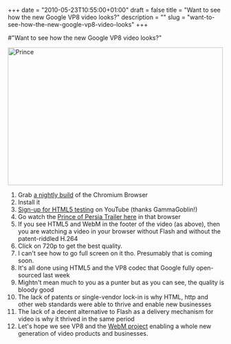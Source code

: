 +++
date = "2010-05-23T10:55:00+01:00"
draft = false
title = "Want to see how the new Google VP8 video looks?"
description = ""
slug = "want-to-see-how-the-new-google-vp8-video-looks"
+++

#"Want to see how the new Google VP8 video looks?"


 <p><div class='p_embed p_image_embed'>
<a href="http://getfile1.posterous.com/getfile/files.posterous.com/conoroneill/QJRSXk4ro9qUZIx3RRfNzqz5e2ofgeMM9qp1QFHFRC5gmfhp7MRmFT0jW7qs/prince.jpg"><img alt="Prince" height="321" src="http://getfile2.posterous.com/getfile/files.posterous.com/conoroneill/25wu3wCb4147ijkB3flWkTMPIX6C3jLGJecjYMcEsm5GQ14n76aL6tExURmq/prince.jpg.scaled.500.jpg" width="500" /></a>
</div>
</p>
<p></p>
<ol>
<li>Grab <a href="http://build.chromium.org/buildbot/snapshots/">a nightly build</a> of the Chromium Browser</li>
<li>Install it</li>
<li>
<a href="http://www.youtube.com/html5">Sign-up for HTML5 testing</a> on YouTube (thanks GammaGoblin!)</li>
<li>Go watch the <a href="http://www.youtube.com/watch?v=Z8EA7EbFX4k">Prince of Persia Trailer here</a> in that browser</li>
<li>If you see HTML5 and WebM in the footer of the video (as above), then you are watching a video in your browser without Flash and without the patent-riddled H.264</li>
<li>Click on 720p to get the best quality.</li>
<li> I can't see how to go full screen on it tho. Presumably that is coming soon.</li>
<li>It's all done using HTML5 and the VP8 codec that Google fully open-sourced last week</li>
<li>Mightn't mean much to you as a punter but as you can see, the quality is bloody good</li>
<li>The lack of patents or single-vendor lock-in is why HTML, http and other web standards were able to thrive and enable new businesses</li>
<li>The lack of a decent alternative to Flash as a delivery mechanism for video is why it thrived in the same period</li>
<li>Let's hope we see VP8 and the <a href="http://www.webmproject.org/users/">WebM project</a> enabling a whole new generation of video products and businesses.</li>
</ol>
 